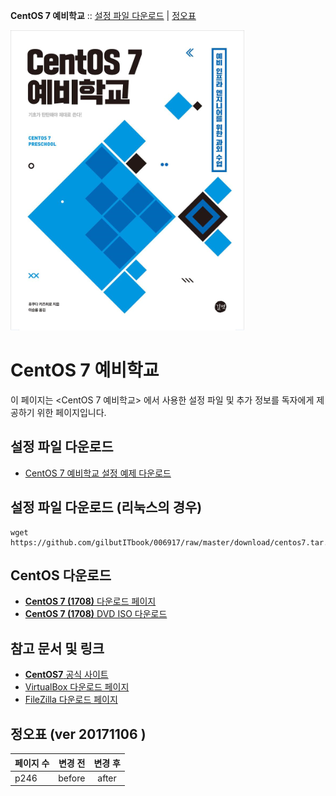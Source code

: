 
**CentOS 7 예비학교** :: [설정 파일 다운로드](#--설정-파일-다운로드) | [정오표](#--정오표-ver-20171106-)

![CentOS 7 PRESCHOOL Cover](./document/images/cover.png)


# CentOS 7 예비학교

이 페이지는 <CentOS 7 예비학교> 에서 사용한 설정 파일 및 추가 정보를 독자에게 제공하기 위한 페이지입니다.
 
 ## 설정 파일 다운로드

  - [CentOS 7 예비학교 설정 예제 다운로드](https://github.com/gilbutITbook/006917/raw/master/download/centos7.tar.gz)

 ## 설정 파일 다운로드 (리눅스의 경우)

	wget https://github.com/gilbutITbook/006917/raw/master/download/centos7.tar.gz

 ## CentOS 다운로드 
  -  [**CentOS 7 (1708)** 다운로드 페이지](http://isoredirect.centos.org/centos/7/isos/x86_64/CentOS-7-x86_64-DVD-1708.iso)
  -  [**CentOS 7 (1708)** DVD ISO 다운로드](http://mirror.navercorp.com/centos/7/isos/x86_64/CentOS-7-x86_64-DVD-1708.iso)

 ## 참고 문서 및 링크
 - [**CentOS7** 공식 사이트](https://www.centos.org/)
 - [VirtualBox 다운로드 페이지](https://www.virtualbox.org/)
 - [FileZilla 다운로드 페이지](https://filezilla-project.org/download.php)


 ## 정오표 (ver 20171106 )

| 페이지 수 | 변경 전 | 변경 후 |
|:-------|-------:|:------:|
|   p246    |   before    |  after    |

<br>
<br>
<br>